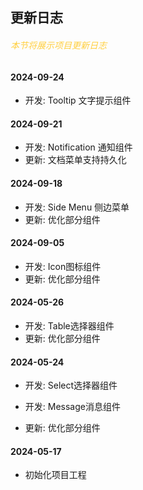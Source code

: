 ## 更新日志
<h6 style="color: #ffcf3f">本节将展示项目更新日志</h6>

#### 2024-09-24
- 开发: Tooltip 文字提示组件

#### 2024-09-21
- 开发: Notification 通知组件
- 更新: 文档菜单支持持久化

#### 2024-09-18
- 开发: Side Menu 侧边菜单
- 更新: 优化部分组件

#### 2024-09-05
- 开发: Icon图标组件
- 更新: 优化部分组件

#### 2024-05-26
- 开发: Table选择器组件
- 更新: 优化部分组件

#### 2024-05-24
- 开发: Select选择器组件

- 开发: Message消息组件

- 更新: 优化部分组件
#### 2024-05-17
- 初始化项目工程
